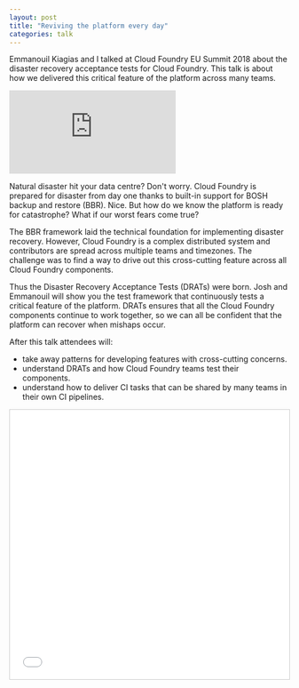 ```yaml
---
layout: post
title: "Reviving the platform every day"
categories: talk
---
```

Emmanouil Kiagias and I talked at Cloud Foundry EU Summit 2018 about the disaster recovery acceptance tests for Cloud Foundry. This talk is about how we delivered this critical feature of the platform across many teams.
<div class="embed-container  ratio16x9  youtube">
  <iframe src="https://www.youtube.com/embed/8osX_c1XQyI" frameborder="0" allow="accelerometer; autoplay; encrypted-media; gyroscope; picture-in-picture" allowfullscreen></iframe>
</div>

Natural disaster hit your data centre? Don't worry. Cloud Foundry is prepared for disaster from day one thanks to built-in support for BOSH backup and restore (BBR). Nice. But how do we know the platform is ready for catastrophe? What if our worst fears come true?

The BBR framework laid the technical foundation for implementing disaster recovery. However, Cloud Foundry is a complex distributed system and contributors are spread across multiple teams and timezones. The challenge was to find a way to drive out this cross-cutting feature across all Cloud Foundry components.

Thus the Disaster Recovery Acceptance Tests (DRATs) were born. Josh and Emmanouil will show you the test framework that continuously tests a critical feature of the platform. DRATs ensures that all the Cloud Foundry components continue to work together, so we can all be confident that the platform can recover when mishaps occur.

After this talk attendees will:
* take away patterns for developing features with cross-cutting concerns.
* understand DRATs and how Cloud Foundry teams test their components.
* understand how to deliver CI tasks that can be shared by many teams in their own CI pipelines.

<div class="embed-container ratio4x3 slideshare">
<iframe src="//www.slideshare.net/slideshow/embed_code/key/bOVYADQwwkds7Q" width="595" height="485" frameborder="0" marginwidth="0" marginheight="0" scrolling="no" style="border:1px solid #CCC; border-width:1px; margin-bottom:5px; max-width: 100%;" allowfullscreen> </iframe>
</div>
